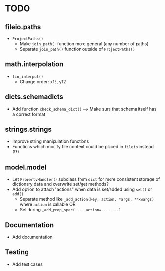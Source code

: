 # TODO

## fileio.paths
* `ProjectPaths()`
    * Make `join_path()` function more general (any number of paths)
    * Separate `join_path()` function outside of `ProjectPaths()`

## math.interpolation
* `lin_interpol()`
    * Change order: x12, y12

## dicts.schemadicts
* Add function `check_schema_dict()` --> Make sure that schema itself has a correct format

## strings.strings
* Improve string manipulation functions
* Functions which modify file content could be placed in `fileio` instead (!?)

## model.model
* Let `PropertyHandler()` subclass from `dict` for more consistent storage of dictionary data and overwrite set/get methods?
* Add option to attach "actions" when data is set/added using `set()` or `add()`
    * Separate method like `_add_action(key, action, *args, **kwargs)` where `action` is callable OR
    * Set during `_add_prop_spec(..., action=..., ...)`

## Documentation
* Add documentation

## Testing
* Add test cases
